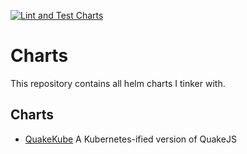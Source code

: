 [![Lint and Test Charts](https://github.com/grahamplata/charts/actions/workflows/lint-test-charts.yaml/badge.svg)](https://github.com/grahamplata/charts/actions/workflows/lint-test-charts.yaml)

# Charts

This repository contains all helm charts I tinker with.

## Charts

- [QuakeKube](/charts/quake-kube/README.md) A Kubernetes-ified version of QuakeJS
